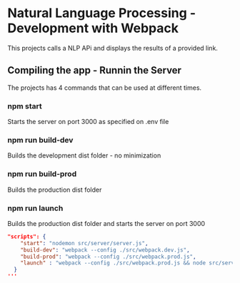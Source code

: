 # Natural Language Processing - Development with Webpack
This projects calls a NLP APi and displays the results of a provided link.

## Compiling the app - Runnin the Server
The projects has 4 commands that can be used at different times.

### npm start
Starts the server on port 3000 as specified on .env file

### npm run build-dev
Builds the development dist folder - no minimization

### npm run build-prod
Builds the production dist folder

### npm run launch
Builds the production dist folder and starts the server on port 3000


```json
"scripts": {
    "start": "nodemon src/server/server.js",
    "build-dev": "webpack --config ./src/webpack.dev.js",
    "build-prod": "webpack --config ./src/webpack.prod.js",
    "launch" : "webpack --config ./src/webpack.prod.js && node src/server/server.js"
  }
'''
